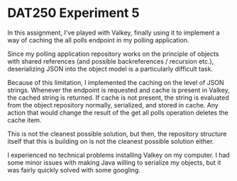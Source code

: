# DAT250 Experiment 5

In this assignment, I've played with Valkey, finally using it to implement a way of caching the all polls endpoint
in my polling application.

Since my polling application repository works on the principle of objects with shared references 
(and possible backreferences / recursion etc.), deserializing JSON into the object model is a particularly
difficult task.

Because of this limitation, I implemented the caching on the level of JSON strings.
Whenever the endpoint is requested and cache is present in Valkey, the cached string is returned.
If cache is not present, the string is evaluated from the object repository normally, serialized, and stored in cache.
Any action that would change the result of the get all polls operation deletes the cache item.

This is not the cleanest possible solution, but then, the repository structure itself that this is building on
is not the cleanest possible solution either.

I experienced no technical problems installing Valkey on my computer.
I had some minor issues with making Java willing to serialize my objects, but it was fairly quickly solved with some
googling.
